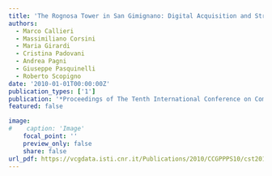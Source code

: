 ```yaml
---
title: 'The Rognosa Tower in San Gimignano: Digital Acquisition and Structural Analysis'
authors:
  - Marco Callieri
  - Massimiliano Corsini
  - Maria Girardi
  - Cristina Padovani
  - Andrea Pagni
  - Giuseppe Pasquinelli
  - Roberto Scopigno
date: '2010-01-01T00:00:00Z'
publication_types: ['1']
publication: '*Proceedings of The Tenth International Conference on Computational Structures Technology (CST2010)*'
featured: false

image:
#    caption: 'Image'
    focal_point: ''
    preview_only: false
    share: false
url_pdf: https://vcgdata.isti.cnr.it/Publications/2010/CCGPPPS10/cst2010.pdf
---
```

